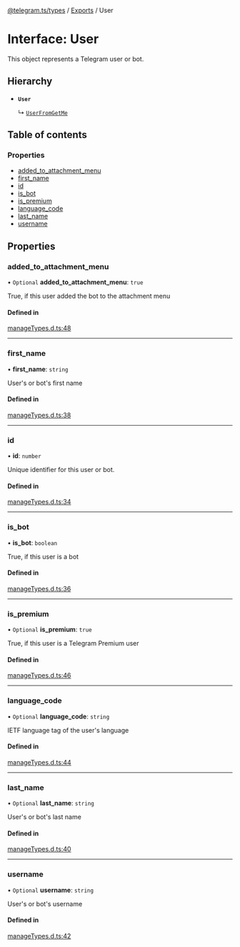 [@telegram.ts/types](../README.md) / [Exports](../modules.md) / User

# Interface: User

This object represents a Telegram user or bot.

## Hierarchy

- **`User`**

  ↳ [`UserFromGetMe`](UserFromGetMe.md)

## Table of contents

### Properties

- [added\_to\_attachment\_menu](User.md#added_to_attachment_menu)
- [first\_name](User.md#first_name)
- [id](User.md#id)
- [is\_bot](User.md#is_bot)
- [is\_premium](User.md#is_premium)
- [language\_code](User.md#language_code)
- [last\_name](User.md#last_name)
- [username](User.md#username)

## Properties

### added\_to\_attachment\_menu

• `Optional` **added\_to\_attachment\_menu**: ``true``

True, if this user added the bot to the attachment menu

#### Defined in

[manageTypes.d.ts:48](https://github.com/telegramsjs/types/blob/d08200f/src/manageTypes.d.ts#L48)

___

### first\_name

• **first\_name**: `string`

User's or bot's first name

#### Defined in

[manageTypes.d.ts:38](https://github.com/telegramsjs/types/blob/d08200f/src/manageTypes.d.ts#L38)

___

### id

• **id**: `number`

Unique identifier for this user or bot.

#### Defined in

[manageTypes.d.ts:34](https://github.com/telegramsjs/types/blob/d08200f/src/manageTypes.d.ts#L34)

___

### is\_bot

• **is\_bot**: `boolean`

True, if this user is a bot

#### Defined in

[manageTypes.d.ts:36](https://github.com/telegramsjs/types/blob/d08200f/src/manageTypes.d.ts#L36)

___

### is\_premium

• `Optional` **is\_premium**: ``true``

True, if this user is a Telegram Premium user

#### Defined in

[manageTypes.d.ts:46](https://github.com/telegramsjs/types/blob/d08200f/src/manageTypes.d.ts#L46)

___

### language\_code

• `Optional` **language\_code**: `string`

IETF language tag of the user's language

#### Defined in

[manageTypes.d.ts:44](https://github.com/telegramsjs/types/blob/d08200f/src/manageTypes.d.ts#L44)

___

### last\_name

• `Optional` **last\_name**: `string`

User's or bot's last name

#### Defined in

[manageTypes.d.ts:40](https://github.com/telegramsjs/types/blob/d08200f/src/manageTypes.d.ts#L40)

___

### username

• `Optional` **username**: `string`

User's or bot's username

#### Defined in

[manageTypes.d.ts:42](https://github.com/telegramsjs/types/blob/d08200f/src/manageTypes.d.ts#L42)
